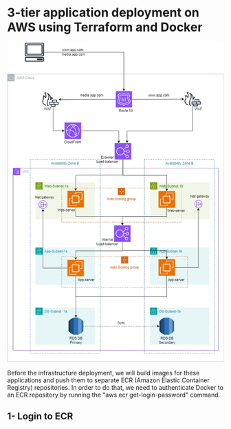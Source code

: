 # 3-tier application deployment on AWS using Terraform and Docker

![alt text](https://github.com/Gabinsime75/Project_11--Terraform--3-tier-application-deployment-on-AWS-using-Terraform-and-Docker/blob/main/architecture/Project_11--Terraform--3-tier-application-deployment-on-AWS.jpg)

Before the infrastructure deployment, we will build images for these applications and push them to separate ECR (Amazon Elastic Container Registry) repositories. In order to do that,
we need to authenticate Docker to an ECR repository by running the "aws ecr get-login-password" command.

## 1- Login to ECR
